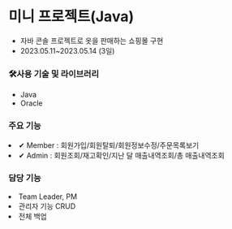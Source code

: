 # 미니 프로젝트(Java)
- 자바 콘솔 프로젝트로 옷을 판매하는 쇼핑몰 구현
- 2023.05.11~2023.05.14 (3일)

### 🛠사용 기술 및 라이브러리
- Java
- Oracle

### 주요 기능
<li>✔ Member : 회원가입/회원탈퇴/회원정보수정/주문목록보기</li>
<li>✔ Admin : 회원조회/재고확인/지난 달 매출내역조회/총 매출내역조회</li>

### 담당 기능
<li>Team Leader, PM</li> 
<li>관리자 기능 CRUD</li>
<li>전체 백업</li>

